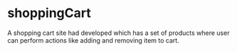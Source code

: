 # shoppingCart
A shopping cart site had developed which has a set of products where user can perform actions like adding and removing item to cart.
